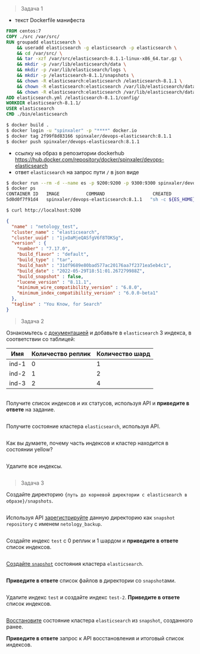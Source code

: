 > Задача 1

- текст Dockerfile манифеста
```dockerfile
FROM centos:7
COPY ./src /var/src/
RUN groupadd elasticsearch \
	&& useradd elasticsearch -g elasticsearch -p elasticsearch \
	&& cd /var/src/ \
	&& tar -xzf /var/src/elasticsearch-8.1.1-linux-x86_64.tar.gz \
	&& mkdir -p /var/lib/elasticsearch/data \
	&& mkdir -p /var/lib/elasticsearch/logs \
	&& mkdir -p /elasticsearch-8.1.1/snapshots \
	&& chown -R elasticsearch:elasticsearch /elasticsearch-8.1.1 \
	&& chown -R elasticsearch:elasticsearch /var/lib/elasticsearch/data \
	&& chown -R elasticsearch:elasticsearch /var/lib/elasticsearch/data
ADD elasticsearch.yml /elasticsearch-8.1.1/config/
WORKDIR elasticsearch-8.1.1/
USER elasticsearch
CMD ./bin/elasticsearch
```
```bash
$ docker build .
$ docker login -u "spinxaler" -p "****" docker.io
$ docker tag 2f99f8d83166 spinxaler/devops-elasticsearch:8.1.1
$ docker push spinxaler/devops-elasticsearch:8.1.1
```
- ссылку на образ в репозитории dockerhub
https://hub.docker.com/repository/docker/spinxaler/devops-elasticsearch
- ответ `elasticsearch` на запрос пути `/` в json виде
```bash
$ docker run --rm -d --name es -p 9200:9200 -p 9300:9300 spinxaler/devops-elasticsearch:8.1.1
$ docker ps
CONTAINER ID   IMAGE          COMMAND                  CREATED          STATUS          PORTS                                                                                  NAMES
5d0d0f7f91d4   spinxaler/devops-elasticsearch:8.1.1   "sh -c ${ES_HOME}/bi…"   43 seconds ago   Up 42 seconds   0.0.0.0:9200->9200/tcp, :::9200->9200/tcp, 0.0.0.0:9300->9300/tcp, :::9300->9300/tcp   es

$ curl http://localhost:9200
```
```json
{
  "name" : "netology_test",
  "cluster_name" : "elasticsearch",
  "cluster_uuid" : "1jxOaMjeQASfgV6f8TOKSg",
  "version" : {
    "number" : "7.17.0",
    "build_flavor" : "default",
    "build_type" : "tar",
    "build_hash" : "31df9689e80bad577ac20176aa7f2371ea5eb4c1",
    "build_date" : "2022-05-29T18:51:01.267279988Z",
    "build_snapshot" : false,
    "lucene_version" : "8.11.1",
    "minimum_wire_compatibility_version" : "6.8.0",
    "minimum_index_compatibility_version" : "6.0.0-beta1"
  },
  "tagline" : "You Know, for Search"
}
```

>Задача 2

Ознакомьтесь с [документацией](https://www.elastic.co/guide/en/elasticsearch/reference/current/indices-create-index.html) 
и добавьте в `elasticsearch` 3 индекса, в соответствии со таблицей:

| Имя | Количество реплик | Количество шард |
|-----|-------------------|-----------------|
| ind-1| 0 | 1 |
| ind-2 | 1 | 2 |
| ind-3 | 2 | 4 |

```bash

```
Получите список индексов и их статусов, используя API и **приведите в ответе** на задание.

```bash

```

Получите состояние кластера `elasticsearch`, используя API.

```bash

```
Как вы думаете, почему часть индексов и кластер находится в состоянии yellow?

```

```
Удалите все индексы.

```bash

```

>Задача 3

Создайте директорию `{путь до корневой директории с elasticsearch в образе}/snapshots`.
```bash

```

Используя API [зарегистрируйте](https://www.elastic.co/guide/en/elasticsearch/reference/current/snapshots-register-repository.html#snapshots-register-repository) 
данную директорию как `snapshot repository` c именем `netology_backup`.

```bash

```



Создайте индекс `test` с 0 реплик и 1 шардом и **приведите в ответе** список индексов.

```bash
```

[Создайте `snapshot`](https://www.elastic.co/guide/en/elasticsearch/reference/current/snapshots-take-snapshot.html) 
состояния кластера `elasticsearch`.

```bash

```

**Приведите в ответе** список файлов в директории со `snapshot`ами.
```bash

```

Удалите индекс `test` и создайте индекс `test-2`. **Приведите в ответе** список индексов.

```bash

```

[Восстановите](https://www.elastic.co/guide/en/elasticsearch/reference/current/snapshots-restore-snapshot.html) состояние
кластера `elasticsearch` из `snapshot`, созданного ранее. 

**Приведите в ответе** запрос к API восстановления и итоговый список индексов.
```bash

```
